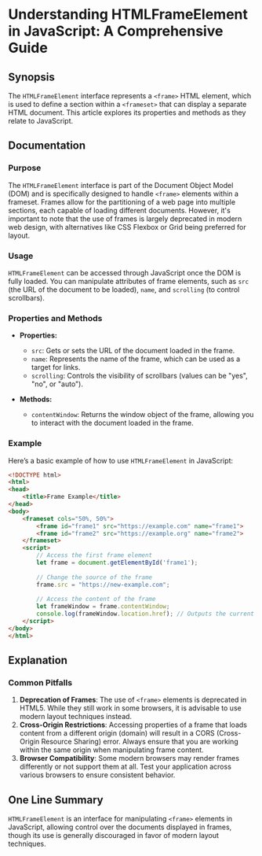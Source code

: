 <!--
Meta Description: # Understanding HTMLFrameElement in JavaScript: A Comprehensive Guide ## Synopsis The `HTMLFrameElement` interface represents a `<frame>` HTML element...
Meta Keywords: frame, htmlframeelement, html, document, example
-->

# Understanding HTMLFrameElement in JavaScript: A Comprehensive Guide

## Synopsis
The `HTMLFrameElement` interface represents a `<frame>` HTML element, which is used to define a section within a `<frameset>` that can display a separate HTML document. This article explores its properties and methods as they relate to JavaScript.

## Documentation
### Purpose
The `HTMLFrameElement` interface is part of the Document Object Model (DOM) and is specifically designed to handle `<frame>` elements within a frameset. Frames allow for the partitioning of a web page into multiple sections, each capable of loading different documents. However, it's important to note that the use of frames is largely deprecated in modern web design, with alternatives like CSS Flexbox or Grid being preferred for layout.

### Usage
`HTMLFrameElement` can be accessed through JavaScript once the DOM is fully loaded. You can manipulate attributes of frame elements, such as `src` (the URL of the document to be loaded), `name`, and `scrolling` (to control scrollbars).

### Properties and Methods
- **Properties:**
  - `src`: Gets or sets the URL of the document loaded in the frame.
  - `name`: Represents the name of the frame, which can be used as a target for links.
  - `scrolling`: Controls the visibility of scrollbars (values can be "yes", "no", or "auto").
  
- **Methods:**
  - `contentWindow`: Returns the window object of the frame, allowing you to interact with the document loaded in the frame.

### Example
Here’s a basic example of how to use `HTMLFrameElement` in JavaScript:

```html
<!DOCTYPE html>
<html>
<head>
    <title>Frame Example</title>
</head>
<body>
    <frameset cols="50%, 50%">
        <frame id="frame1" src="https://example.com" name="frame1">
        <frame id="frame2" src="https://example.org" name="frame2">
    </frameset>
    <script>
        // Access the first frame element
        let frame = document.getElementById('frame1');
        
        // Change the source of the frame
        frame.src = "https://new-example.com";
        
        // Access the content of the frame
        let frameWindow = frame.contentWindow;
        console.log(frameWindow.location.href); // Outputs the current URL of the frame
    </script>
</body>
</html>
```

## Explanation
### Common Pitfalls
1. **Deprecation of Frames**: The use of `<frame>` elements is deprecated in HTML5. While they still work in some browsers, it is advisable to use modern layout techniques instead.
2. **Cross-Origin Restrictions**: Accessing properties of a frame that loads content from a different origin (domain) will result in a CORS (Cross-Origin Resource Sharing) error. Always ensure that you are working within the same origin when manipulating frame content.
3. **Browser Compatibility**: Some modern browsers may render frames differently or not support them at all. Test your application across various browsers to ensure consistent behavior.

## One Line Summary
`HTMLFrameElement` is an interface for manipulating `<frame>` elements in JavaScript, allowing control over the documents displayed in frames, though its use is generally discouraged in favor of modern layout techniques.